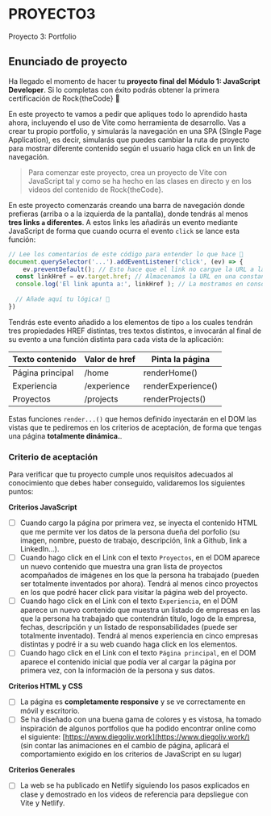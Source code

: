 # PROYECTO3
Proyecto 3: Portfolio
## Enunciado de proyecto

Ha llegado el momento de hacer tu **proyecto final del Módulo 1: JavaScript Developer**. Si lo completas con éxito podrás obtener la primera certificación de Rock{theCode} 🚀

En este proyecto te vamos a pedir que apliques todo lo aprendido hasta ahora, incluyendo el uso de Vite como herramienta de desarrollo. Vas a crear tu propio portfolio, y simularás la navegación en una SPA (SIngle Page Application), es decir, simularás que puedes cambiar la ruta de proyecto para mostrar diferente contenido según el usuario haga click en un link de navegación.

> Para comenzar este proyecto, crea un proyecto de Vite con JavaScript tal y como se ha hecho en las clases en directo y en los videos del contenido de Rock{theCode}.
> 

En este proyecto comenzarás creando una barra de navegación donde prefieras (arriba o a la izquierda de la pantalla), donde tendrás al menos **tres links `a` diferentes**. A estos links les añadirás un evento mediante JavaScript de forma que cuando ocurra el evento `click` se lance esta función:

```jsx
// Lee los comentarios de este código para entender lo que hace 🔴
document.querySelector('...').addEventListener('click', (ev) => {
	ev.preventDefault(); // Esto hace que el link no cargue la URL a la que apunta
  const linkHref = ev.target.href; // Almacenamos la URL en una constante
  console.log('El link apunta a:', linkHref ); // La mostramos en consola
  
  // Añade aquí tu lógica! 🔽 
})
```

Tendrás este evento añadido a los elementos de tipo `a` los cuales tendrán tres propiedades HREF distintas, tres textos distintos, e invocarán al final de su evento a una función distinta para cada vista de la aplicación:

| Texto contenido | Valor de href | Pinta la página |
| --- | --- | --- |
| Página principal | /home | renderHome() |
| Experiencia | /experience | renderExperience() |
| Proyectos | /projects | renderProjects() |

Estas funciones `render...()` que hemos definido inyectarán en el DOM las vistas que te pediremos en los criterios de aceptación, de forma que tengas una página **totalmente dinámica.**.

### Criterio de aceptación

Para verificar que tu proyecto cumple unos requisitos adecuados al conocimiento que debes haber conseguido, validaremos los siguientes puntos:

**Criterios JavaScript**

- [ ]  Cuando cargo la página por primera vez, se inyecta el contenido HTML que me permite ver los datos de la persona dueña del porfolio (su imagen, nombre, puesto de trabajo, descripción, link a Github, link a LinkedIn…).
- [ ]  Cuando hago click en el Link con el texto `Proyectos`, en el DOM aparece un nuevo contenido que muestra una gran lista de proyectos acompañados de imágenes en los que la persona ha trabajado (pueden ser totalmente inventados por ahora). Tendrá al menos cinco proyectos en los que podré hacer click para visitar la página web del proyecto.
- [ ]  Cuando hago click en el Link con el texto `Experiencia`, en el DOM aparece un nuevo contenido que muestra un listado de empresas en las que la persona ha trabajado que contendrán título, logo de la empresa, fechas, descripción y un listado de responsabilidades (puede ser totalmente inventado). Tendrá al menos experiencia en cinco empresas distintas y podré ir a su web cuando haga click en los elementos.
- [ ]  Cuando hago click en el Link con el texto `Página principal`, en el DOM aparece el contenido inicial que podía ver al cargar la página por primera vez, con la información de la persona y sus datos.

**Criterios HTML y CSS**

- [ ]  La página es **completamente responsive** y se ve correctamente en móvil y escritorio.
- [ ]  Se ha diseñado con una buena gama de colores y es vistosa, ha tomado inspiración de algunos portfolios que ha podido encontrar online como el siguiente: [https://www.diegoliv.work](https://www.diegoliv.work/) (sin contar las animaciones en el cambio de página, aplicará el comportamiento exigido en los criterios de JavaScript en su lugar)

**Criterios Generales**

- [ ]  La web se ha publicado en Netlify siguiendo los pasos explicados en clase y demostrado en los videos de referencia para depsliegue con Vite y Netlify.
